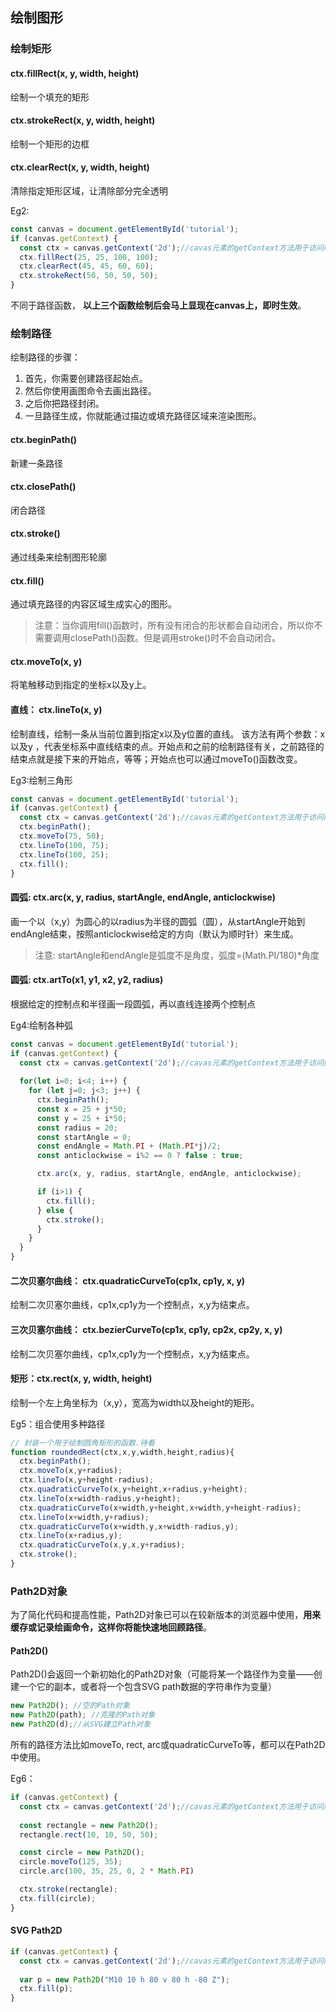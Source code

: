 ## 绘制图形

### 绘制矩形
#### ctx.fillRect(x, y, width, height)
绘制一个填充的矩形

#### ctx.strokeRect(x, y, width, height)
绘制一个矩形的边框

#### ctx.clearRect(x, y, width, height)
清除指定矩形区域，让清除部分完全透明

Eg2:
```js
const canvas = document.getElementById('tutorial');
if (canvas.getContext) {
  const ctx = canvas.getContext('2d');//cavas元素的getContext方法用于访问绘画上下文。
  ctx.fillRect(25, 25, 100, 100);
  ctx.clearRect(45, 45, 60, 60);
  ctx.strokeRect(50, 50, 50, 50);
}
```
不同于路径函数， **以上三个函数绘制后会马上显现在canvas上，即时生效**。

### 绘制路径
绘制路径的步骤：
1. 首先，你需要创建路径起始点。
2. 然后你使用画图命令去画出路径。
3. 之后你把路径封闭。
4. 一旦路径生成，你就能通过描边或填充路径区域来渲染图形。

#### ctx.beginPath()
新建一条路径

#### ctx.closePath()
闭合路径

#### ctx.stroke()
通过线条来绘制图形轮廓

#### ctx.fill()
通过填充路径的内容区域生成实心的图形。

> 注意：当你调用fill()函数时，所有没有闭合的形状都会自动闭合，所以你不需要调用closePath()函数。但是调用stroke()时不会自动闭合。

#### ctx.moveTo(x, y)
将笔触移动到指定的坐标x以及y上。

#### 直线： ctx.lineTo(x, y)
绘制直线，绘制一条从当前位置到指定x以及y位置的直线。
该方法有两个参数：x以及y ，代表坐标系中直线结束的点。开始点和之前的绘制路径有关，之前路径的结束点就是接下来的开始点，等等；开始点也可以通过moveTo()函数改变。

Eg3:绘制三角形
```js
const canvas = document.getElementById('tutorial');
if (canvas.getContext) {
  const ctx = canvas.getContext('2d');//cavas元素的getContext方法用于访问绘画上下文。
  ctx.beginPath();
  ctx.moveTo(75, 50);
  ctx.lineTo(100, 75);
  ctx.lineTo(100, 25);
  ctx.fill();
}
```

#### 圆弧: ctx.arc(x, y, radius, startAngle, endAngle, anticlockwise)
画一个以（x,y）为圆心的以radius为半径的圆弧（圆），从startAngle开始到endAngle结束，按照anticlockwise给定的方向（默认为顺时针）来生成。

> 注意: startAngle和endAngle是弧度不是角度，弧度=(Math.PI/180)*角度

#### 圆弧: ctx.artTo(x1, y1, x2, y2, radius)
根据给定的控制点和半径画一段圆弧，再以直线连接两个控制点

Eg4:绘制各种弧
```js
const canvas = document.getElementById('tutorial');
if (canvas.getContext) {
  const ctx = canvas.getContext('2d');//cavas元素的getContext方法用于访问绘画上下文。
  
  for(let i=0; i<4; i++) {
    for (let j=0; j<3; j++) {
      ctx.beginPath();
      const x = 25 + j*50;
      const y = 25 + i*50;
      const radius = 20;
      const startAngle = 0;
      const endAngle = Math.PI + (Math.PI*j)/2;
      const anticlockwise = i%2 == 0 ? false : true;

      ctx.arc(x, y, radius, startAngle, endAngle, anticlockwise);

      if (i>1) {
        ctx.fill();
      } else {
        ctx.stroke();
      }
    }
  }
}
```

#### 二次贝塞尔曲线： ctx.quadraticCurveTo(cp1x, cp1y, x, y)
绘制二次贝塞尔曲线，cp1x,cp1y为一个控制点，x,y为结束点。

#### 三次贝塞尔曲线： ctx.bezierCurveTo(cp1x, cp1y, cp2x, cp2y, x, y)
绘制二次贝塞尔曲线，cp1x,cp1y为一个控制点，x,y为结束点。

#### 矩形：ctx.rect(x, y, width, height)
绘制一个左上角坐标为（x,y），宽高为width以及height的矩形。

Eg5：组合使用多种路径
```js
// 封装一个用于绘制圆角矩形的函数.待看
function roundedRect(ctx,x,y,width,height,radius){
  ctx.beginPath();
  ctx.moveTo(x,y+radius);
  ctx.lineTo(x,y+height-radius);
  ctx.quadraticCurveTo(x,y+height,x+radius,y+height);
  ctx.lineTo(x+width-radius,y+height);
  ctx.quadraticCurveTo(x+width,y+height,x+width,y+height-radius);
  ctx.lineTo(x+width,y+radius);
  ctx.quadraticCurveTo(x+width,y,x+width-radius,y);
  ctx.lineTo(x+radius,y);
  ctx.quadraticCurveTo(x,y,x,y+radius);
  ctx.stroke();
}
```

### Path2D对象
为了简化代码和提高性能，Path2D对象已可以在较新版本的浏览器中使用，**用来缓存或记录绘画命令，这样你将能快速地回顾路径**。

#### Path2D()
Path2D()会返回一个新初始化的Path2D对象（可能将某一个路径作为变量——创建一个它的副本，或者将一个包含SVG path数据的字符串作为变量）

```js
new Path2D(); //空的Path对象
new Path2D(path); //克隆的Path对象
new Path2D(d);//从SVG建立Path对象
```
所有的路径方法比如moveTo, rect, arc或quadraticCurveTo等，都可以在Path2D中使用。

Eg6：
```js
if (canvas.getContext) {
  const ctx = canvas.getContext('2d');//cavas元素的getContext方法用于访问绘画上下文。
  
  const rectangle = new Path2D();
  rectangle.rect(10, 10, 50, 50);

  const circle = new Path2D();
  circle.moveTo(125, 35);
  circle.arc(100, 35, 25, 0, 2 * Math.PI)

  ctx.stroke(rectangle);
  ctx.fill(circle);
}
```

#### SVG Path2D
```js
if (canvas.getContext) {
  const ctx = canvas.getContext('2d');//cavas元素的getContext方法用于访问绘画上下文。
  
  var p = new Path2D("M10 10 h 80 v 80 h -80 Z");
  ctx.fill(p);
}
```
